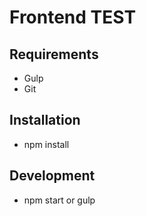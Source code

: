 # Frontend TEST

## Requirements
- Gulp
- Git

## Installation

- npm install


## Development

- npm start or gulp